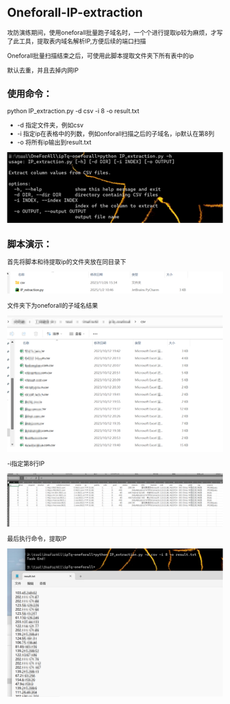 # Oneforall-IP-extraction
攻防演练期间，使用oneforall批量跑子域名时，一个个进行提取ip较为麻烦，才写了此工具，提取表内域名解析IP,方便后续的端口扫描

Oneforall批量扫描结束之后，可使用此脚本提取文件夹下所有表中的ip

默认去重，并且去掉内网IP

## 使用命令： ##
python IP_extraction.py -d csv -i 8 -o result.txt

- -d   指定文件夹，例如csv
- -i   指定ip在表格中的列数，例如onforall扫描之后的子域名，ip默认在第8列
- -o   将所有ip输出到result.txt

![](https://raw.githubusercontent.com/xhmcc/Oneforall-IP-extraction/refs/heads/main/images/1e7b61349fdb7b8ff94206d419193ba.png)
## 脚本演示： ##

首先将脚本和待提取ip的文件夹放在同目录下

![](https://raw.githubusercontent.com/xhmcc/Oneforall-IP-extraction/refs/heads/main/images/089be35bb16ae5597fd7cb80df377c9.png)

文件夹下为oneforall的子域名结果

![](https://raw.githubusercontent.com/xhmcc/Oneforall-IP-extraction/refs/heads/main/images/cdad5cca3c53620933e5bef7701c2e1.png)

-i指定第8行IP

![](https://raw.githubusercontent.com/xhmcc/Oneforall-IP-extraction/refs/heads/main/images/92ed5e12942fd483c5dba5fa8f2377d.png)

最后执行命令，提取IP

![](https://raw.githubusercontent.com/xhmcc/Oneforall-IP-extraction/refs/heads/main/images/9c7d9c0771e48738fc2d1ef59452e25.png)
